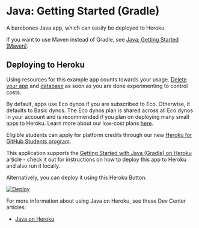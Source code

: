 # Java: Getting Started (Gradle)

A barebones Java app, which can easily be deployed to Heroku.

If you want to use Maven instead of Gradle, see [Java: Getting Started (Maven)](https://github.com/heroku/java-getting-started).

## Deploying to Heroku

Using resources for this example app counts towards your usage. [Delete your app](https://devcenter.heroku.com/articles/heroku-cli-commands#heroku-apps-destroy) and [database](https://devcenter.heroku.com/articles/heroku-postgresql#removing-the-add-on) as soon as you are done experimenting to control costs.

By default, apps use Eco dynos if you are subscribed to Eco. Otherwise, it defaults to Basic dynos. The Eco dynos plan is shared across all Eco dynos in your account and is recommended if you plan on deploying many small apps to Heroku. Learn more about our low-cost plans [here](https://blog.heroku.com/new-low-cost-plans).

Eligible students can apply for platform credits through our new [Heroku for GitHub Students program](https://blog.heroku.com/github-student-developer-program).

This application supports the [Getting Started with Java (Gradle) on Heroku](https://devcenter.heroku.com/articles/getting-started-with-gradle-on-heroku) article - check it out for instructions on how to deploy this app to Heroku and also run it locally.

Alternatively, you can deploy it using this Heroku Button:

[![Deploy](https://www.herokucdn.com/deploy/button.svg)](https://heroku.com/deploy)

For more information about using Java on Heroku, see these Dev Center articles:

- [Java on Heroku](https://devcenter.heroku.com/categories/java)
